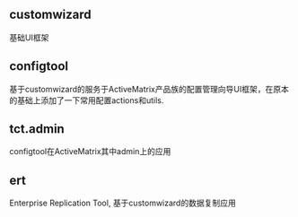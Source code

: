 ## customwizard
基础UI框架

## configtool
基于customwizard的服务于ActiveMatrix产品族的配置管理向导UI框架，在原本的基础上添加了一下常用配置actions和utils.

## tct.admin
configtool在ActiveMatrix其中admin上的应用

## ert
Enterprise Replication Tool, 基于customwizard的数据复制应用

